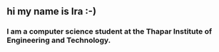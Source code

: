 <h2>hi my name is Ira :-)</h2>
<h3>
I am a computer science student at the Thapar Institute of Engineering and Technology.
</h3>
